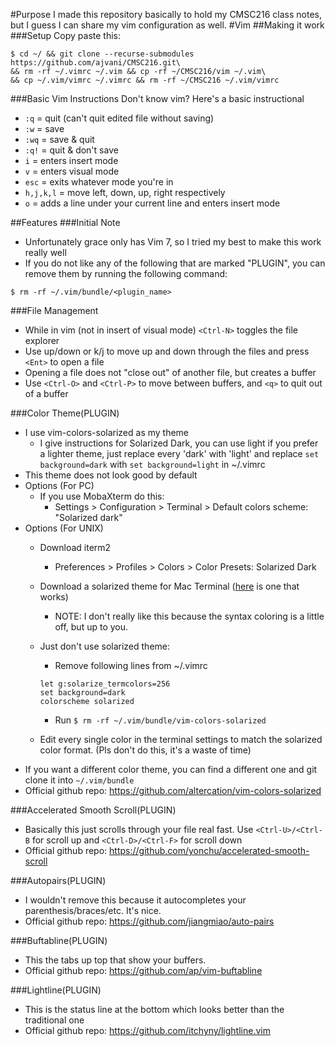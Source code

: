 #Purpose
I made this repository basically to hold my CMSC216 class notes, but I guess I can share my vim configuration as well. 
#Vim
##Making it work
###Setup
Copy paste this: 

```
$ cd ~/ && git clone --recurse-submodules https://github.com/ajvani/CMSC216.git\
&& rm -rf ~/.vimrc ~/.vim && cp -rf ~/CMSC216/vim ~/.vim\
&& cp ~/.vim/vimrc ~/.vimrc && rm -rf ~/CMSC216 ~/.vim/vimrc
```

###Basic Vim Instructions
Don't know vim? Here's a basic instructional
- `:q` = quit (can't quit edited file without saving)
- `:w` = save
- `:wq` = save & quit
- `:q!` = quit & don't save
- `i` = enters insert mode
- `v` = enters visual mode
- `esc` = exits whatever mode you're in
- `h,j,k,l` = move left, down, up, right respectively
- `o` = adds a line under your current line and enters insert mode

##Features
###Initial Note
- Unfortunately grace only has Vim 7, so I tried my best to make this work really well
- If you do not like any of the following that are marked "PLUGIN", you can remove them by running the following command: 
```
$ rm -rf ~/.vim/bundle/<plugin_name>
```

###File Management
- While in vim (not in insert of visual mode) `<Ctrl-N>` toggles the file explorer
- Use up/down or k/j to move up and down through the files and press `<Ent>` to open a file
- Opening a file does not "close out" of another file, but creates a buffer
- Use `<Ctrl-O>` and `<Ctrl-P>` to move between buffers, and `<q>` to quit out of a buffer

###Color Theme(PLUGIN)
- I use vim-colors-solarized as my theme
    + I give instructions for Solarized Dark, you can use light if you prefer a lighter theme, just replace every 'dark' with 'light' and replace `set background=dark` with `set background=light` in ~/.vimrc
- This theme does not look good by default
- Options (For PC)
    + If you use MobaXterm do this: 
        * Settings > Configuration > Terminal > Default colors scheme: "Solarized dark"
- Options (For UNIX)
    + Download iterm2
        * Preferences > Profiles > Colors > Color Presets: Solarized Dark
    + Download a solarized theme for Mac Terminal ([here](https://github.com/tomislav/osx-terminal.app-colors-solarized) is one that works)
        * NOTE: I don't really like this because the syntax coloring is a little off, but up to you. 
    + Just don't use solarized theme:
        * Remove following lines from ~/.vimrc 

        ``` 
        let g:solarize_termcolors=256
        set background=dark
        colorscheme solarized
        ```

        * Run `$ rm -rf ~/.vim/bundle/vim-colors-solarized`
    + Edit every single color in the terminal settings to match the solarized color format. (Pls don't do this, it's a waste of time)
- If you want a different color theme, you can find a different one and git clone it into `~/.vim/bundle`
- Official github repo: https://github.com/altercation/vim-colors-solarized

###Accelerated Smooth Scroll(PLUGIN)
- Basically this just scrolls through your file real fast. Use `<Ctrl-U>/<Ctrl-B` for scroll up and `<Ctrl-D>/<Ctrl-F>` for scroll down
- Official github repo: https://github.com/yonchu/accelerated-smooth-scroll

###Autopairs(PLUGIN)
- I wouldn't remove this because it autocompletes your parenthesis/braces/etc. It's nice. 
- Official github repo: https://github.com/jiangmiao/auto-pairs

###Buftabline(PLUGIN)
- This the tabs up top that show your buffers.
- Official github repo: https://github.com/ap/vim-buftabline

###Lightline(PLUGIN)
- This is the status line at the bottom which looks better than the traditional one
- Official github repo: https://github.com/itchyny/lightline.vim
